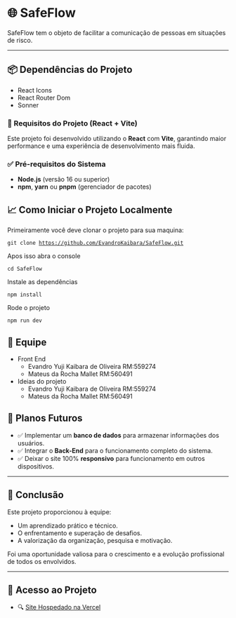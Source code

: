 # 🌐 SafeFlow

 SafeFlow tem o objeto de facilitar a comunicação de pessoas em situações de risco.

---

## 📦 Dependências do Projeto

- React Icons
- React Router Dom
- Sonner

### 🧰 Requisitos do Projeto (React + Vite)

Este projeto foi desenvolvido utilizando o **React** com **Vite**, garantindo maior performance e uma experiência de desenvolvimento mais fluida.

### ✅ Pré-requisitos do Sistema

- **Node.js** (versão 16 ou superior)
- **npm**, **yarn** ou **pnpm** (gerenciador de pacotes)

## 📈 Como Iniciar o Projeto Localmente

Primeiramente você deve clonar o projeto para sua maquina:

<code>git clone https://github.com/EvandroKaibara/SafeFlow.git</code>

Apos isso abra o console

<code>cd SafeFlow</code>

Instale as dependências 

<code>npm install</code>

Rode o projeto

<code>npm run dev</code>

## 🤝 Equipe

- Front End
    - Evandro Yuji Kaibara de Oliveira RM:559274
    - Mateus da Rocha Mallet RM:560491
- Ideias do projeto
    - Evandro Yuji Kaibara de Oliveira RM:559274
    - Mateus da Rocha Mallet RM:560491


## 🚀 Planos Futuros

- ✅ Implementar um **banco de dados** para armazenar informações dos usuários.
- ✅ Integrar o **Back-End** para o funcionamento completo do sistema.
- ✅ Deixar o site 100% **responsivo** para funcionamento em outros dispositivos.

---

## 🏁 Conclusão

Este projeto proporcionou à equipe:

- Um aprendizado prático e técnico.
- O enfrentamento e superação de desafios.
- A valorização da organização, pesquisa e motivação.

Foi uma oportunidade valiosa para o crescimento e a evolução profissional de todos os envolvidos.

---

## 🔗 Acesso ao Projeto

- 🔍 [Site Hospedado na Vercel](https://safe-flow.vercel.app/)
